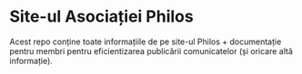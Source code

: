 # Site-ul Asociației Philos

Acest repo conține toate informațiile de pe site-ul Philos + documentație pentru membri pentru eficientizarea publicării comunicatelor (și oricare altă informație).
